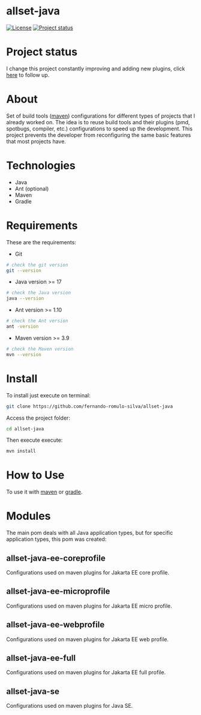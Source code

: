 # allset-java

[![License](https://img.shields.io/badge/License-Apache%202.0-blue.svg)](https://opensource.org/licenses/Apache-2.0)
[![Project status](https://img.shields.io/badge/Project%20status-Maintenance-orange.svg)](https://img.shields.io/badge/Project%20status-Maintenance-orange.svg)

# Project status

I change this project constantly improving and adding new plugins, click [here](docs/STATUS.md) to follow up.

# About

Set of build tools ([maven](https://github.com/apache/maven)) configurations for different types of projects that I already worked on.
The idea is to reuse build tools and their plugins (pmd, spotbugs, compiler, etc.) configurations to speed up the development.
This project prevents the developer from reconfiguring the same basic features that most projects have.

# Technologies

- Java
- Ant (optional)
- Maven
- Gradle

# Requirements

These are the requirements:

- Git

```bash
# check the git version
git --version
```

- Java version >= 17 

```bash
# check the Java version
java --version
```

- Ant version >= 1.10

```bash
# check the Ant version
ant -version
```
- Maven version >= 3.9

```bash
# check the Maven version
mvn --version
```

# Install

To install just execute on terminal:
 
```bash
git clone https://github.com/fernando-romulo-silva/allset-java
```

Access the project folder:

```bash
cd allset-java
```

Then execute execute:

```bash
mvn install
```

# How to Use

To use it with [maven](docs/INSTALL-MAVEN.md) or [gradle](docs/INSTALL-GRADLE.md).

# Modules

The main pom deals with all Java application types, but for specific application types, this pom was created:

## allset-java-ee-coreprofile

Configurations used on maven plugins for Jakarta EE core profile.

## allset-java-ee-microprofile

Configurations used on maven plugins for Jakarta EE micro profile.

## allset-java-ee-webprofile

Configurations used on maven plugins for Jakarta EE web profile.

## allset-java-ee-full

Configurations used on maven plugins for Jakarta EE full profile.

## allset-java-se

Configurations used on maven plugins for Java SE.

